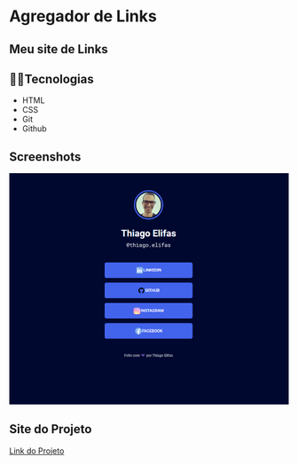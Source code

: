<h1>Agregador de Links</h1>
<h2>Meu site de Links</h2>


## 🧑‍💻Tecnologias 

- HTML
- CSS
- Git
- Github

## Screenshots

![preview](./assets/preview.png)

## Site do Projeto

[Link do Projeto](https://tthiagoelifas.github.io/thiago-elifas-links/)
